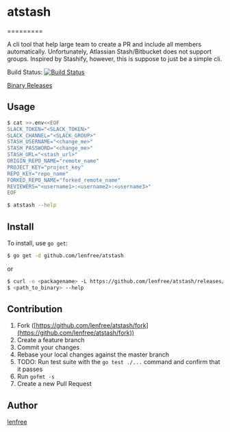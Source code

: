 # atstash
=========

A cli tool that help large team to create a PR and include all members
automatically. Unfortunately, Atlassian Stash/Bitbucket does not support
groups. Inspired by Stashify, however, this is suppose to just be a
simple cli.

Build Status: [![Build Status](https://travis-ci.org/lenfree/atstash.svg?branch=master)](https://travis-ci.org/lenfree/atstash)

[Binary Releases](https://github.com/lenfree/atstash/releases)

## Usage

```bash
$ cat >>.env<<EOF
SLACK_TOKEN="<SLACK_TOKEN>"
SLACK_CHANNEL="<SLACK_GROUP>"
STASH_USERNAME="<change_me>"
STASH_PASSWORD="<change_me>"
STASH_URL="<stash_url>"
ORIGIN_REPO_NAME="remote_name"
PROJECT_KEY="project_key"
REPO_KEY="repo_name"
FORKED_REPO_NAME="forked_remote_name"
REVIEWERS="<username1>:<username2>:<username3>"
EOF

$ atstash --help
```
## Install

To install, use `go get`:

```bash
$ go get -d github.com/lenfree/atstash
```

or 

```bash
$ curl -o <packagename> -L https://github.com/lenfree/atstash/releases/download/<version>/atstash-<darwin|linux>-amd64
$ <path_to_binary> --help
```

## Contribution

1. Fork ([https://github.com/lenfree/atstash/fork](https://github.com/lenfree/atstash/fork))
2. Create a feature branch
3. Commit your changes
4. Rebase your local changes against the master branch
5. TODO: Run test suite with the `go test ./...` command and confirm that it passes
6. Run `gofmt -s`
7. Create a new Pull Request

## Author

[lenfree](https://github.com/lenfree)
